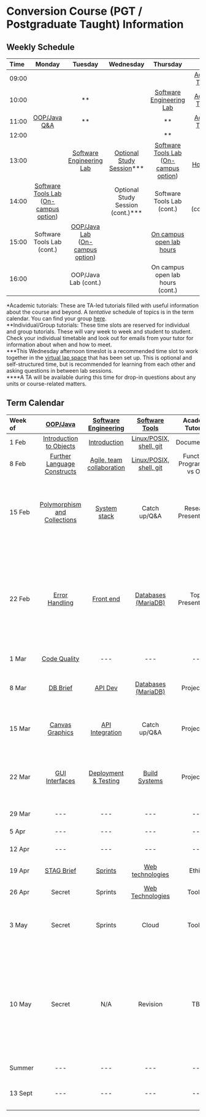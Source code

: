 # Conversion Course (PGT / Postgraduate Taught) Information

## Weekly Schedule

| Time | Monday | Tuesday | Wednesday | Thursday | Friday |
| :--- | :---:  | :---:   | :---:     | :---:    | :---:  |
| 09:00 |       |         |           |          | [Academic Tutorial](https://teams.microsoft.com/l/team/19%3a7807ee64a1d343cd8e9fcd020ceff372%40thread.tacv2/conversations?groupId=5519f6d5-7f42-4b56-ab80-f60123e60a21&tenantId=b2e47f30-cd7d-4a4e-a5da-b18cf1a4151b)* |
| 10:00 |       |  **     |           | [Software Engineering Lab](https://teams.microsoft.com/l/channel/19%3a9266f9de099c4c589276fcc8467fafae%40thread.tacv2/Thursday?groupId=a9a647c8-66d1-4f10-bd04-9a5ed3f67e7b&tenantId=b2e47f30-cd7d-4a4e-a5da-b18cf1a4151b) | [Academic Tutorial](https://teams.microsoft.com/l/team/19%3a7807ee64a1d343cd8e9fcd020ceff372%40thread.tacv2/conversations?groupId=5519f6d5-7f42-4b56-ab80-f60123e60a21&tenantId=b2e47f30-cd7d-4a4e-a5da-b18cf1a4151b)* |
| 11:00 | [OOP/Java Q&A](https://teams.microsoft.com/l/channel/19%3aa36bf10343c24f15a5dd779f8ccdf2fe%40thread.tacv2/General?groupId=ae5b71e8-e396-438f-9f02-49f2682d64e6&tenantId=b2e47f30-cd7d-4a4e-a5da-b18cf1a4151b) | ** |  | ** | [Academic Tutorial](https://teams.microsoft.com/l/team/19%3a7807ee64a1d343cd8e9fcd020ceff372%40thread.tacv2/conversations?groupId=5519f6d5-7f42-4b56-ab80-f60123e60a21&tenantId=b2e47f30-cd7d-4a4e-a5da-b18cf1a4151b)* |
| 12:00 |       |         |           | **       |        |
| 13:00 |       | [Software Engineering Lab](https://teams.microsoft.com/l/channel/19%3a6c1876238fb84cd890a43b1273e0aebf%40thread.tacv2/Tuesday?groupId=a9a647c8-66d1-4f10-bd04-9a5ed3f67e7b&tenantId=b2e47f30-cd7d-4a4e-a5da-b18cf1a4151b) | [Optional Study Session](https://teams.microsoft.com/l/team/19%3af0c302d4690d440ca573f6927e967305%40thread.tacv2/conversations?groupId=bd43d4b1-fb60-485c-89f0-15151b964d51&tenantId=b2e47f30-cd7d-4a4e-a5da-b18cf1a4151b)*** | [Software Tools Lab](https://teams.microsoft.com/l/channel/19%3a6fd0f6a548184f3a9bc6a29516b5c6ee%40thread.tacv2/Q%2520and%2520A?groupId=a2f0a2bd-4214-4ddb-8c68-f20723d0bd4c&tenantId=b2e47f30-cd7d-4a4e-a5da-b18cf1a4151b)<br>([On-campus option](https://doodle.com/poll/wddxf823mmii7u7w?utm_source=poll&utm_medium=link)) | [Office Hours](https://teams.microsoft.com/l/channel/19%3a7807ee64a1d343cd8e9fcd020ceff372%40thread.tacv2/General?groupId=5519f6d5-7f42-4b56-ab80-f60123e60a21&tenantId=b2e47f30-cd7d-4a4e-a5da-b18cf1a4151b)**** |
| 14:00 | [Software Tools Lab](https://teams.microsoft.com/l/channel/19%3a6fd0f6a548184f3a9bc6a29516b5c6ee%40thread.tacv2/Q%2520and%2520A?groupId=a2f0a2bd-4214-4ddb-8c68-f20723d0bd4c&tenantId=b2e47f30-cd7d-4a4e-a5da-b18cf1a4151b)<br>([On-campus option](https://doodle.com/poll/wddxf823mmii7u7w?utm_source=poll&utm_medium=link)) |  | Optional Study Session (cont.)*** | Software Tools Lab (cont.) | Office Hours (cont.)**** |
| 15:00 | Software Tools Lab (cont.) | [OOP/Java Lab](https://teams.microsoft.com/l/team/19%3aa36bf10343c24f15a5dd779f8ccdf2fe%40thread.tacv2/conversations?groupId=ae5b71e8-e396-438f-9f02-49f2682d64e6&tenantId=b2e47f30-cd7d-4a4e-a5da-b18cf1a4151b)<br>([On-campus option](https://doodle.com/poll/v78ftrt8w3aq58wh?utm_source=poll&utm_medium=link)) |  | [On campus open lab hours](https://doodle.com/poll/v2ws5cm9aym5g43a?utm_source=poll&utm_medium=link) |  |
| 16:00 |       | OOP/Java Lab (cont.) |   | On campus open lab hours (cont.) |        |

\*Academic tutorials: These are TA-led tutorials filled with useful information about the course and beyond. A _tentative_ schedule of topics is in the term calendar. You can find your group [here](https://teams.microsoft.com/l/file/8E1D22D0-1953-43AF-AEA9-FA0DDE185F71?tenantId=b2e47f30-cd7d-4a4e-a5da-b18cf1a4151b&fileType=pdf&objectUrl=https%3A%2F%2Fuob.sharepoint.com%2Fteams%2Fgrp-grp-COMSM1201copy%2FShared%20Documents%2FGeneral%2FGroups.pdf&baseUrl=https%3A%2F%2Fuob.sharepoint.com%2Fteams%2Fgrp-grp-COMSM1201copy&serviceName=teams&threadId=19:7807ee64a1d343cd8e9fcd020ceff372@thread.tacv2&groupId=5519f6d5-7f42-4b56-ab80-f60123e60a21).  
\*\*Individual/Group tutorials: These time slots are reserved for individual and group tutorials. These will vary week to week and student to student. Check your individual timetable and look out for emails from your tutor for information about when and how to meet.  
\*\*\*This Wednesday afternoon timeslot is a recommended time slot to work together in the [virtual lap space](https://teams.microsoft.com/l/team/19%3af0c302d4690d440ca573f6927e967305%40thread.tacv2/conversations?groupId=bd43d4b1-fb60-485c-89f0-15151b964d51&tenantId=b2e47f30-cd7d-4a4e-a5da-b18cf1a4151b) that has been set up. This is optional and self-structured time, but is recommended for learning from each other and asking questions in between lab sessions.  
\*\*\*\*A TA will be available during this time for drop-in questions about any units or course-related matters.

## Term Calendar

| Week of | [OOP/Java](https://github.com/drslock/JAVA2020) | [Software Engineering](https://github.com/segp-uob/segp) | [Software Tools](https://cs-uob.github.io/COMSM0085/) | Academic Tutorials | Notes |
| :---    | :---: | :---: | :---: | :----: | :---: |
| 1 Feb   | [Introduction to Objects](https://github.com/drslock/JAVA2020/tree/main/Weekly%20Workbooks/01%20Introduction%20to%20Objects) | [Introduction](https://github.com/segp-uob/segp/blob/main/dev/Worksheets/0_gettingstarted.md) | [Linux/POSIX, shell, git](https://cs-uob.github.io/COMSM0085/exercises/posix/) | Documentation |  |
| 8 Feb   | [Further Language Constructs](https://github.com/drslock/JAVA2020/tree/main/Weekly%20Workbooks/02%20Further%20Language%20Constructs) | [Agile, team collaboration](https://github.com/segp-uob/segp/blob/main/dev/Worksheets/1_DevOps_Docker_CI.md) | [Linux/POSIX, shell, git](https://cs-uob.github.io/COMSM0085/exercises/posix/) | Functional Programming vs OOP |  |
| 15 Feb  | [Polymorphism and Collections](https://github.com/drslock/JAVA2020/tree/main/Weekly%20Workbooks/03%20Polymorphism%20and%20Collections) | [System stack](https://github.com/segp-uob/segp/blob/main/dev/Worksheets/2_Angular_building_client_side.md) | Catch up/Q&A | Research Presentations | 16/2 @ 10:00: [Project Q&A](https://teams.microsoft.com/l/channel/19%3ae0e5d61994e544cb91c6467c6d7d1a78%40thread.tacv2/General?groupId=a7524922-3f0b-4e0b-af8e-40f5f415d3c4&tenantId=b2e47f30-cd7d-4a4e-a5da-b18cf1a4151b)<br>Academic tutorials @ 11:00, choose channel by topic |
| 22 Feb  | [Error Handling](https://github.com/drslock/JAVA2020/tree/main/Weekly%20Workbooks/04%20Error%20Handling) | [Front end](https://github.com/segp-uob/segp/blob/main/dev/Worksheets/3_Angular_dashboard.md) | [Databases (MariaDB)](https://cs-uob.github.io/COMSM0085/exercises/databases/) | Topic Presentations | 25/2 @ 11:30: PGT Town Hall<br>26/2 @ 13:00: **OOP/Java - OXO Due**<br>Academic tutorials @ 11:00, choose channel by topic |
| 1 Mar   | [Code Quality](https://github.com/drslock/JAVA2020/tree/main/Weekly%20Workbooks/05%20Code%20Quality) | --- | --- | --- | READING WEEK |
| 8 Mar   | [DB Brief](https://github.com/drslock/JAVA2020/tree/main/Weekly%20Workbooks/06%20Briefing%20on%20DB%20assignment) | [API Dev](https://github.com/segp-uob/segp/blob/main/dev/Worksheets/4_Launch_your_API.md) | [Databases (MariaDB)](https://cs-uob.github.io/COMSM0085/exercises/databases/)  | Project Info | 10/3 @ 15:30: [Project Proposals Intro](https://teams.microsoft.com/l/channel/19%3ae0e5d61994e544cb91c6467c6d7d1a78%40thread.tacv2/General?groupId=a7524922-3f0b-4e0b-af8e-40f5f415d3c4&tenantId=b2e47f30-cd7d-4a4e-a5da-b18cf1a4151b) |
| 15 Mar  | [Canvas Graphics](https://github.com/drslock/JAVA2020/tree/main/Weekly%20Workbooks/07%20Canvas%20Graphics) | [API Integration](https://github.com/segp-uob/segp/blob/main/dev/Worksheets/5_Deploying_with_Docker.md) | Catch up/Q&A | Project Info | 19/3 @ 13:30: [How to Start a Business Seminar](https://teams.microsoft.com/l/channel/19%3a7807ee64a1d343cd8e9fcd020ceff372%40thread.tacv2/General?groupId=5519f6d5-7f42-4b56-ab80-f60123e60a21&tenantId=b2e47f30-cd7d-4a4e-a5da-b18cf1a4151b) |
| 22 Mar  | [GUI Interfaces](https://github.com/drslock/JAVA2020/tree/main/Weekly%20Workbooks/08%20GUI%20Interfaces) | [Deployment & Testing](https://github.com/segp-uob/segp/blob/main/dev/Worksheets/6_Express_through_services.md) | [Build Systems](https://cs-uob.github.io/COMSM0085/materials.html) | Project Info | 24/3 @ 13:00: Extra office hours<br>26/3 @ 13:00: **OOP/Java - DB Due** |
| 29 Mar  | --- | --- | --- | --- | EASTER BREAK |
| 5 Apr   | --- | --- | --- | --- | EASTER BREAK |
| 12 Apr  | --- | --- | --- | --- | EASTER BREAK |
| 19 Apr  | [STAG Brief](https://github.com/drslock/JAVA2020/tree/main/Weekly%20Workbooks/09%20Briefing%20on%20STAG%20assignment) | [Sprints](https://github.com/segp-uob/segp/blob/main/dev/Worksheets/7_MongoDB_persistent_storage.md) | [Web technologies](https://cs-uob.github.io/COMSM0085/web/web.html) | Ethics | 21/4 @ 11:00: PGT Town Hall |
| 26 Apr  | Secret | Sprints | [Web Technologies](https://cs-uob.github.io/COMSM0085/web/web.html) | Tools 1 |  |
| 3 May   | Secret | Sprints | Cloud | Tools 2 | 7/5 @ 13:00: **Software Engineering - Project Due** |
| 10 May  | Secret | N/A | Revision | TBD | 13/5 @ 13:00: **Software Tools - Exam**<br>14/5 @ 13:00: **OOP/Java - STAG Due**<br>14/5 @ 13:00: **Project Proposal Due** |
| Summer  | --- | --- | --- | --- | Work on project |
| 13 Sept | --- | --- | --- | --- | 13/9 @ 13:00: **Summer Project Due** |

